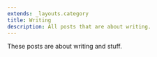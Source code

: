 ```yaml
---
extends: _layouts.category
title: Writing
description: All posts that are about writing.
---
```

 
These posts are about writing and stuff.